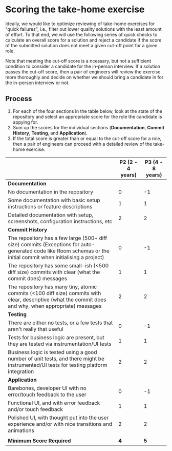 # Scoring the take-home exercise
Ideally, we would like to optimize reviewing of take-home exercises for "quick failures", i.e., filter out lower quality solutions with the least amount of effort. To that end, we will use the following series of quick checks to calculate an overall score for a solution and reject a candidate if the score of the submitted solution does not meet a given cut-off point for a given role.

Note that meeting the cut-off score is a ncessary, but not a sufficient condition to consider a candidate for the in-person interview. If a solution passes the cut-off score, then a pair of engineers will review the exercise more thoroughly and decide on whether we should bring a candidate in for the in-person interview or not.

## Process
1. For each of the four sections in the table below, look at the state of the repository and select an appropriate score for the role the candidate is appying for.
2. Sum up the scores for the individual sections (**Documentation**, **Commit History**, **Testing**, and **Application**).
3. If the total score is greater than or equal to the cut-off score for a role, then a pair of engineers can proceed with a detailed review of the take-home exercise.

|                                                                                                                                                                  | P2 (2 - 4 years) | P3 (4 - 8 years) |
|------------------------------------------------------------------------------------------------------------------------------------------------------------------|------------------|------------------|
| **Documentation**                                                                                                                                                |                  |                  |
| No documentation in the repository                                                                                                                               | 0                | -1               |
| Some documentation with basic setup instructions or feature descriptions                                                                                         | 1                | 1                |
| Detailed documentation with setup, screenshots, configuration instructions, etc                                                                                  | 2                | 2                |
| **Commit History**                                                                                                                                               |                  |                  |
| The repository has a few large (500+ diff size) commits (Exceptions for auto-generated code like Room schemas or the initial commit when initialising a project) | 0                | -1               |
| The repository has some small-ish (<500 diff size) commits with clear (what the commit does) messages                                                            | 1                | 1                |
| The repository has many tiny, atomic commits (<100 diff size) commits with clear, descriptive (what the commit does and why, when appropriate) messages          | 2                | 2                |
| **Testing**                                                                                                                                                      |                  |                  |
| There are either no tests, or a few tests that aren't really that useful                                                                                         | 0                | -1               |
| Tests for business logic are present, but they are tested via instrumentation/UI tests                                                                           | 1                | 1                |
| Business logic is tested using a good number of unit tests, and there might be instrumented/UI tests for testing platform integration                          | 2                | 2                |
| **Application**                                                                                                                                                  |                  |                  |
| Barebones, developer UI with no error/touch feedback to the user                                                                                                 | 0                | -1               |
| Functional UI, and with error feedback and/or touch feedback                                                                                                     | 1                | 1                |
| Polished UI, with thought put into the user experience and/or with nice transitions and animations                                                               | 2                | 2                |
|                                                                                                                                                                  |                  |                  |
| **Minimum Score Required**                                                                                                                                       | **4**            | **5**            |

